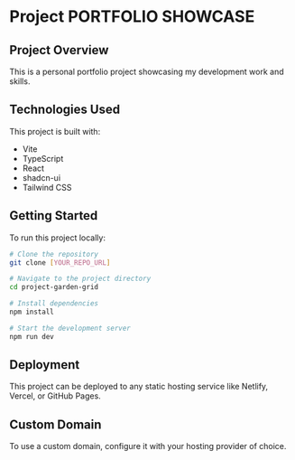 
# Project  PORTFOLIO SHOWCASE

## Project Overview

This is a personal portfolio project showcasing my development work and skills.

## Technologies Used

This project is built with:

- Vite
- TypeScript
- React
- shadcn-ui
- Tailwind CSS

## Getting Started

To run this project locally:

```sh
# Clone the repository
git clone [YOUR_REPO_URL]

# Navigate to the project directory
cd project-garden-grid

# Install dependencies
npm install

# Start the development server
npm run dev
```

## Deployment

This project can be deployed to any static hosting service like Netlify, Vercel, or GitHub Pages.

## Custom Domain

To use a custom domain, configure it with your hosting provider of choice.

